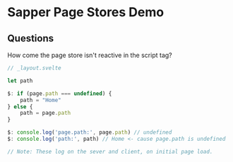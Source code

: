 # Sapper Page Stores Demo

## Questions

How come the page store isn't reactive in the script tag?

```js
// _layout.svelte

let path

$: if (page.path === undefined) {
	path = "Home"
} else {
	path = page.path
}

$: console.log('page.path:', page.path) // undefined
$: console.log('path:', path) // Home <- cause page.path is undefined

// Note: These log on the sever and client, on initial page load.
```
